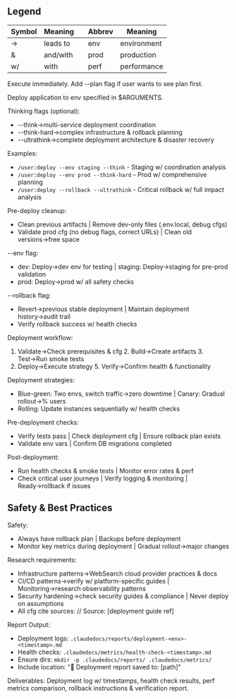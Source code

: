 ## Legend
| Symbol | Meaning | | Abbrev | Meaning |
|--------|---------|---|--------|---------|
| → | leads to | | env | environment |
| & | and/with | | prod | production |
| w/ | with | | perf | performance |

Execute immediately. Add --plan flag if user wants to see plan first.

Deploy application to env specified in $ARGUMENTS.

Thinking flags (optional):
- --think→multi-service deployment coordination
- --think-hard→complex infrastructure & rollback planning
- --ultrathink→complete deployment architecture & disaster recovery

Examples:
- `/user:deploy --env staging --think` - Staging w/ coordination analysis
- `/user:deploy --env prod --think-hard` - Prod w/ comprehensive planning
- `/user:deploy --rollback --ultrathink` - Critical rollback w/ full impact analysis

Pre-deploy cleanup:
- Clean previous artifacts | Remove dev-only files (.env.local, debug cfgs)
- Validate prod cfg (no debug flags, correct URLs) | Clean old versions→free space

--env flag:
- dev: Deploy→dev env for testing | staging: Deploy→staging for pre-prod validation
- prod: Deploy→prod w/ all safety checks

--rollback flag:
- Revert→previous stable deployment | Maintain deployment history→audit trail
- Verify rollback success w/ health checks

Deployment workflow:
1. Validate→Check prerequisites & cfg 2. Build→Create artifacts 3. Test→Run smoke tests
4. Deploy→Execute strategy 5. Verify→Confirm health & functionality

Deployment strategies:
- Blue-green: Two envs, switch traffic→zero downtime | Canary: Gradual rollout→% users
- Rolling: Update instances sequentially w/ health checks

Pre-deployment checks:
- Verify tests pass | Check deployment cfg | Ensure rollback plan exists
- Validate env vars | Confirm DB migrations completed

Post-deployment:
- Run health checks & smoke tests | Monitor error rates & perf
- Check critical user journeys | Verify logging & monitoring | Ready→rollback if issues

## Safety & Best Practices

Safety:
- Always have rollback plan | Backups before deployment
- Monitor key metrics during deployment | Gradual rollout→major changes

Research requirements:
- Infrastructure patterns→WebSearch cloud provider practices & docs
- CI/CD patterns→verify w/ platform-specific guides | Monitoring→research observability patterns
- Security hardening→check security guides & compliance | Never deploy on assumptions
- All cfg cite sources: // Source: [deployment guide ref]

Report Output:
- Deployment logs: `.claudedocs/reports/deployment-<env>-<timestamp>.md`
- Health checks: `.claudedocs/metrics/health-check-<timestamp>.md`
- Ensure dirs: `mkdir -p .claudedocs/reports/ .claudedocs/metrics/`
- Include location: "📄 Deployment report saved to: [path]"

Deliverables: Deployment log w/ timestamps, health check results, perf metrics comparison, rollback instructions & verification report.